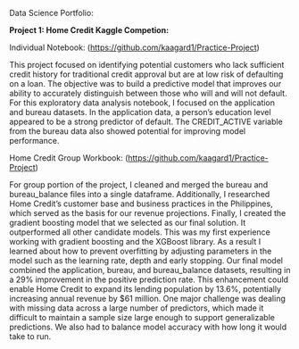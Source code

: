 Data Science Portfolio:

**Project 1: Home Credit Kaggle Competion:** 

Individual Notebook: (https://github.com/kaagard1/Practice-Project)

This project focused on identifying potential customers who lack sufficient credit history for traditional credit approval but are at low risk of defaulting on a loan. The objective was to build a predictive model that improves our ability to accurately distinguish between those who will and will not default.
For this exploratory data analysis notebook, I focused on the application and bureau datasets. In the application data, a person’s education level appeared to be a strong predictor of default. The CREDIT_ACTIVE variable from the bureau data also showed potential for improving model performance.



Home Credit Group Workbook: (https://github.com/kaagard1/Practice-Project)

For group portion of the project, I cleaned and merged the bureau and bureau_balance files into a single dataframe. Additionally, I researched Home Credit’s customer base and business practices in the Philippines, which served as the basis for our revenue projections.
Finally, I created the gradient boosting model that we selected as our final solution. It outperformed all other candidate models. This was my first experience working with gradient boosting and the XGBoost library. As a result I learned about how to prevent overfitting by adjusting parameters in the model such as the learning rate, depth and early stopping. Our final model combined the application, bureau, and bureau_balance datasets, resulting in a 29% improvement in the positive prediction rate. This enhancement could enable Home Credit to expand its lending population by 13.6%, potentially increasing annual revenue by $61 million.
One major challenge was dealing with missing data across a large number of predictors, which made it difficult to maintain a sample size large enough to support generalizable predictions. We also had to balance model accuracy with how long it would take to run.

